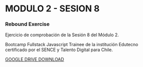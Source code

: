 # MODULO 2 - SESION 8
### Rebound Exercise

Ejercicio de comprobación de la Sesión 8 del Módulo 2.

Bootcamp Fullstack Javascript Trainee de la institución Edutecno certificado por el SENCE y Talento Digital para Chile.

[GOOGLE DRIVE DOWNLOAD](https://drive.google.com/file/d/1wDFt2H92c9eYahrwn6oez5r_bA5LNzjZ/view?usp=drive_link)
